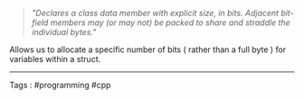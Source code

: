 > *"Declares a class data member with explicit size, in bits. Adjacent bit-field members may (or may not) be packed to share and straddle the individual bytes."*

Allows us to allocate a specific number of bits ( rather than a full byte ) for variables within a struct. 

___
Tags : #programming #cpp 